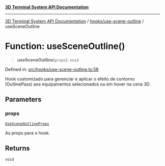 [**3D Terminal System API Documentation**](../../../README.md)

***

[3D Terminal System API Documentation](../../../README.md) / [hooks/use-scene-outline](../README.md) / useSceneOutline

# Function: useSceneOutline()

> **useSceneOutline**(`props`): `void`

Defined in: [src/hooks/use-scene-outline.ts:58](https://github.com/Dicommunitas/ThreeJS_Terminal_3D/blob/afa16084199c8b26e5e606d73d21408027534f3a/src/hooks/use-scene-outline.ts#L58)

Hook customizado para gerenciar e aplicar o efeito de contorno (OutlinePass)
aos equipamentos selecionados ou em hover na cena 3D.

## Parameters

### props

[`UseSceneOutlineProps`](../interfaces/UseSceneOutlineProps.md)

As props para o hook.

## Returns

`void`
